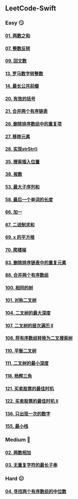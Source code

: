 ## LeetCode-Swift

### Easy 😏

#### [01. 两数之和](https://github.com/alflix/leetcode-swift/tree/master/01-twoSum)

#### [07. 整数反转](https://github.com/alflix/leetcode-swift/tree/master/07-reverseInterger)

#### [09. 回文数](https://github.com/alflix/leetcode-swift/tree/master/09-isPalindrome)

#### [13. 罗马数字转整数](https://github.com/alflix/leetcode-swift/tree/master/13-romanToInt)

#### [14. 最长公共前缀](https://github.com/alflix/leetcode-swift/tree/master/14-longestCommonPrefix)

#### [20. 有效的括号](https://github.com/alflix/leetcode-swift/tree/master/20-validParentheses)

#### [21. 合并两个有序链表](https://github.com/alflix/leetcode-swift/tree/master/21-mergeTwoLists)

#### [26. 删除排序数组中的重复项](https://github.com/alflix/leetcode-swift/tree/master/26-removeDuplicates)

#### [27. 移除元素](https://github.com/alflix/leetcode-swift/tree/master/27-removeElement)

#### [28. 实现strStr()](https://github.com/alflix/leetcode-swift/tree/master/28-strStr)

#### [35. 搜索插入位置](https://github.com/alflix/leetcode-swift/tree/master/35-searchInsert)

#### [38. 报数](https://github.com/alflix/leetcode-swift/tree/master/38-countAndSay)

#### [53. 最大子序列和](https://github.com/alflix/leetcode-swift/tree/master/53-maxSubArray)

#### [58. 最后一个单词的长度](https://github.com/alflix/leetcode-swift/tree/master/58-lengthOfLastWord)

#### [66. 加一](https://github.com/alflix/leetcode-swift/tree/master/66-plusOne)

#### [67. 二进制求和](https://github.com/alflix/leetcode-swift/tree/master/67-addBinary)

#### [69. x 的平方根](https://github.com/alflix/leetcode-swift/tree/master/69-mySqrt)

#### [70. 爬楼梯](https://github.com/alflix/leetcode-swift/tree/master/70-climbStairs)

#### [83. 删除排序链表中的重复元素](https://github.com/alflix/leetcode-swift/tree/master/83-deleteDuplicates)

#### [88. 合并两个有序数组](https://github.com/alflix/leetcode-swift/tree/master/88-merge-sorted-array)

#### [100. 相同的树](https://github.com/alflix/leetcode-swift/tree/master/100-isSameTree)

#### [101. 对称二叉树](https://github.com/alflix/leetcode-swift/tree/master/101-isSymmetric)

#### [104. 二叉树的最大深度](https://github.com/alflix/leetcode-swift/tree/master/104-maxDepth)

#### [107. 二叉树的层次遍历 II](https://github.com/alflix/leetcode-swift/tree/master/107-levelOrderBottom)

#### [108. 将有序数组转换为二叉搜索树](https://github.com/alflix/leetcode-swift/tree/master/108-sortedArrayToBST)

#### [110. 平衡二叉树](https://github.com/alflix/leetcode-swift/tree/master/110-isBalanced)

#### [111. 二叉树的最小深度](https://github.com/alflix/leetcode-swift/tree/master/111-minDepth)

#### [118. 杨辉三角](https://github.com/alflix/leetcode-swift/tree/master/118-pascals-triangle)

#### [121. 买卖股票的最佳时机](https://github.com/alflix/leetcode-swift/tree/master/121-maxProfit)

#### [122. 买卖股票的最佳时机 II](https://github.com/alflix/leetcode-swift/tree/master/122-best-time-to-buy-and-sell-stock-ii)

#### [136. 只出现一次的数字](https://github.com/alflix/leetcode-swift/tree/master/136-singleNumber)

#### [155. 最小栈](https://github.com/alflix/leetcode-swift/tree/master/155-MinStack)

### Medium 🤔

#### [02. 两数相加](https://github.com/alflix/leetcode-swift/tree/master/02-addTwoNumbers)

#### [03. 无重复字符的最长子串](https://github.com/alflix/leetcode-swift/tree/master/03-lengthOfLongestSubstring)

### Hard 😑

#### [04. 寻找两个有序数组的中位数](https://github.com/alflix/leetcode-swift/tree/master/04-findMedianSortedArrays)